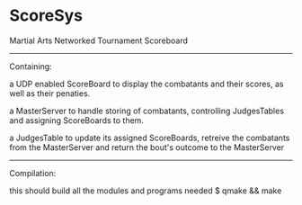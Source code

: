 ScoreSys
========

Martial Arts Networked Tournament Scoreboard

-----------
Containing:

a UDP enabled ScoreBoard to display the combatants
and their scores, as well as their penaties.

a MasterServer to handle storing of combatants, 
controlling JudgesTables and assigning ScoreBoards
to them.

a JudgesTable to update its assigned ScoreBoards,
retreive the combatants from the MasterServer and
return the bout's outcome to the MasterServer

------------
Compilation:

this should build all the modules and programs needed
$ qmake && make

